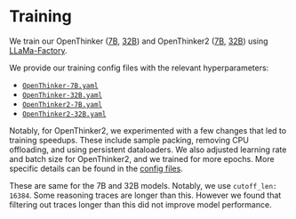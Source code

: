 # Training

We train our OpenThinker ([7B](https://huggingface.co/open-thoughts/OpenThinker-7B), [32B](https://huggingface.co/open-thoughts/OpenThinker-32B)) and OpenThinker2 ([7B](https://huggingface.co/open-thoughts/OpenThinker2-7B), [32B](https://huggingface.co/open-thoughts/OpenThinker2-32B)) using [LLaMa-Factory](https://github.com/hiyouga/LLaMA-Factory).

We provide our training config files with the relevant hyperparameters:
- [`OpenThinker-7B.yaml`](./OpenThinker-7B.yaml)
- [`OpenThinker-32B.yaml`](./OpenThinker-32B.yaml)
- [`OpenThinker2-7B.yaml`](./OpenThinker2-7B.yaml)
- [`OpenThinker2-32B.yaml`](./OpenThinker2-32B.yaml)

Notably, for OpenThinker2, we experimented with a few changes that led to training speedups. These include sample packing, removing CPU offloading, and using persistent dataloaders. We also adjusted learning rate and batch size for OpenThinker2, and we trained for more epochs. More specific details can be found in the [config files]((./OpenThinker2-32B.yaml)). 

These are same for the 7B and 32B models. Notably, we use `cutoff_len: 16384`. Some reasoning traces are longer than this. However we found that filtering out traces longer than this did not improve model performance.
